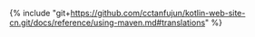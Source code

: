 {% include "git+https://github.com/cctanfujun/kotlin-web-site-cn.git/docs/reference/using-maven.md#translations" %}
